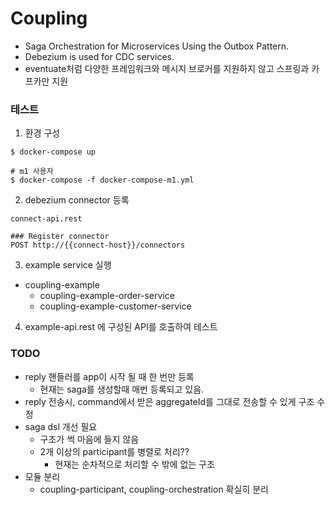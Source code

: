 # Coupling

- Saga Orchestration for Microservices Using the Outbox Pattern.
- Debezium is used for CDC services.
- eventuate처럼 다양한 프레임워크와 메시지 브로커를 지원하지 않고 스프링과 카프카만 지원

### 테스트

1. 환경 구성

```
$ docker-compose up

# m1 사용자
$ docker-compose -f docker-compose-m1.yml
```

2. debezium connector 등록

```
connect-api.rest

### Register connector
POST http://{{connect-host}}/connectors
```

3. example service 실행

- coupling-example
    - coupling-example-order-service
    - coupling-example-customer-service

4. example-api.rest 에 구성된 API를 호출하여 테스트

### TODO

- reply 핸들러를 app이 시작 될 때 한 번만 등록
    - 현재는 saga를 생성할때 매번 등록되고 있음.
- reply 전송시, command에서 받은 aggregateId를 그대로 전송할 수 있게 구조 수정
- saga dsl 개선 필요
    - 구조가 썩 마음에 들지 않음
    - 2개 이상의 participant를 병렬로 처리??
        - 현재는 순차적으로 처리할 수 밖에 없는 구조
- 모듈 분리
    - coupling-participant, coupling-orchestration 확실히 분리
